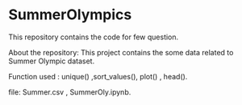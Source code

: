 # SummerOlympics

This repository contains the code for few question. 

About the repository: This project contains the some data related to Summer Olympic dataset.

Function used : unique() ,sort_values(), plot() , head().

file: Summer.csv , SummerOly.ipynb.
